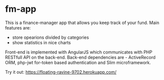 # fm-app
This is a finance-manager app that allows you keep track of your fund. Main features are:
* store opearions divided by categories
* show statistics in nice charts

Front-end is implemented with AngularJS which communicates with PHP RESTfull API on the back-end.
Back-end dependencies are  - ActiveRecord ORM, php-jwt for-token based authentication and Slim microframework.

Try it out: https://floating-ravine-9702.herokuapp.com/ 
